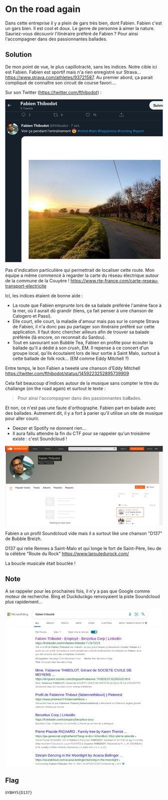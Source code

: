 # On the road again

Dans cette entreprise il y a plein de  gars très bien, dont Fabien. Fabien c'est un gars bien. Il est cool et  doux. Le genre de personne à aimer la nature. Sauriez-vous découvrir l'itinéraire préféré de Fabien ? Pour ainsi l'accompagner dans des passionnantes ballades.

## Solution

De mon point de vue, le plus capillotracté, sans les indices. Notre cible ici est Fabien. Fabien est sportif mais n'a rien enregistré sur Strava... https://www.strava.com/athletes/93721587. Au premier abord, ça parait compliqué de connaître son circuit de course favori....

Sur son Twitter (https://twitter.com/fthibodot) :

![image-20211113013354282](img/image-20211113013354282.png)

Pas d'indication particulière qui permettrait de localiser cette route. Mon équipe a même commencé à regarder la carte du réseau électrique autour de la commune de la Couyère ! https://www.rte-france.com/carte-reseau-transport-electricite

Ici, les indices étaient de bonne aide :

- La route que Fabien emprunte lors de sa balade préférée l'amène face à la mer, où il aurait dû grandir (tiens, ça fait penser à une chanson de Calogero et Passi).
- Elle court, elle court, la maladie d'amour mais pas sur le compte  Strava de Fabien, il n'a donc pas pu partager son itinéraire préféré sur cette application. Il faut donc chercher ailleurs afin de trouver sa balade préférée (là encore, on reconnait du Sardou).
- Tout en savourant son Bubble Tea, Fabien en profite pour écouter la ballade qu'il a dédié à son crush, EM. Il repense à ce concert d'un groupe local, qu'ils écoutaient lors de  leur sortie à Saint Malo, surtout à cette ballade de folk rock... (EM comme Eddy Mitchell ?)

Entre temps, le bon Fabien a tweeté une chanson d'Eddy Mitchell https://twitter.com/fthibodot/status/1459223252895739909

Cela fait beaucoup d'indices autour de la musique sans compter le titre du challange (on the road again) et surtout le texte : 

> Pour ainsi l'accompagner dans des passionnantes ba**ll**ades.

Et non, ce n'est pas une faute d'orthographe. Fabien part en balade avec des ballades. Autrement dit, il y a fort à parier qu'il utilise un site de musique pour aller courir.

- Deezer et Spotify ne donnent rien...
- Il aura fallu attendre la fin du CTF pour se rappeler qu'un troisième existe : c'est Soundcloud !

![image-20211113014006262](img/image-20211113014006262.png)

Fabien a un profil Soundcloud vide mais il a surtout liké une chanson "D137" de Bubble Breizh.

D137 qui relie Rennes à Saint-Malo et qui longe le fort de Saint-Père, lieu de la célèbre "Route du Rock" https://www.laroutedurock.com/

La boucle musicale était bouclée !

## Note

A se rappeler pour les prochaines fois, il n'y a pas que Google comme moteur de recherche. Bing et Duckduckgo renvoyaient la piste Soundcloud plus rapidement...

![image-20211114160913975](img/image-20211114160913975.png)

## Flag

```
UYBHYS{D137}
```

